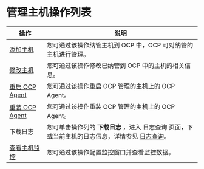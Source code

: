 # 管理主机操作列表

|     操作      |    说明    |
|-----------|---------|
| [添加主机](2.add-a-host-1.md)         | 您可通过该操作纳管主机到 OCP 中，OCP 可对纳管的主机进行管理。  |
| [修改主机](3.modify-host.md)         | 您可通过该操作修改已纳管到 OCP 中的主机的相关信息。   |
| [重启 OCP Agent](4.restart-the-ocp-agent.md) | 您可通过该操作重启 OCP 管理的主机上的 OCP Agent。 |
| [重装 OCP Agent](5.reinstall-ocp-agent.md) | 您可通过该操作重装 OCP 管理的主机上的 OCP Agent。 |
| 下载日志     | 您可单击操作列的 **下载日志** ，进入 日志查询 页面，下载当前主机的日志信息，详情参见 [日志查询](../11.system-management-features/13.log-service/1.log-query.md)。 |
| [查看主机监控](6.host-monitoring.md)         | 您可通过该操作配置监控窗口并查看监控数据。     |

